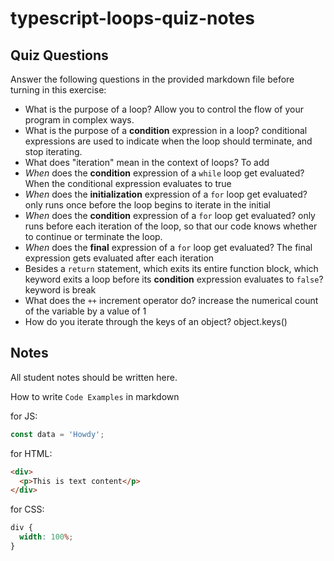# typescript-loops-quiz-notes

## Quiz Questions

Answer the following questions in the provided markdown file before turning in this exercise:

- What is the purpose of a loop?
  Allow you to control the flow of your program in complex ways.
- What is the purpose of a **condition** expression in a loop?
  conditional expressions are used to indicate when the loop should terminate, and stop iterating.
- What does "iteration" mean in the context of loops?
  To add
- _When_ does the **condition** expression of a `while` loop get evaluated?
  When the conditional expression evaluates to true
- _When_ does the **initialization** expression of a `for` loop get evaluated?
  only runs once before the loop begins to iterate in the initial
- _When_ does the **condition** expression of a `for` loop get evaluated?
  only runs before each iteration of the loop, so that our code knows whether to continue or terminate the loop.
- _When_ does the **final** expression of a `for` loop get evaluated?
  The final expression gets evaluated after each iteration
- Besides a `return` statement, which exits its entire function block, which keyword exits a loop before its **condition** expression evaluates to `false`?
  keyword is break
- What does the `++` increment operator do?
  increase the numerical count of the variable by a value of 1
- How do you iterate through the keys of an object?
  object.keys()

## Notes

All student notes should be written here.

How to write `Code Examples` in markdown

for JS:

```javascript
const data = 'Howdy';
```

for HTML:

```html
<div>
  <p>This is text content</p>
</div>
```

for CSS:

```css
div {
  width: 100%;
}
```
